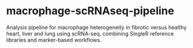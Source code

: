 # macrophage-scRNAseq-pipeline
Analysis pipeline for macrophage heterogeneity in fibrotic versus healthy heart, liver and lung using scRNA-seq, combining SingleR reference libraries and marker-based workflows.
